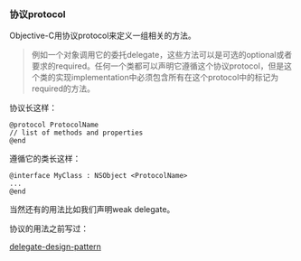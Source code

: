 
### 协议protocol
 
Objective-C用协议protocol来定义一组相关的方法。

> 例如一个对象调用它的委托delegate，这些方法可以是可选的optional或者要求的required。任何一个类都可以声明它遵循这个协议protocol，但是这个类的实现implementation中必须包含所有在这个protocol中的标记为required的方法。


协议长这样：

```
@protocol ProtocolName// list of methods and properties@end
```

遵循它的类长这样：

```
@interface MyClass : NSObject <ProtocolName>...@end
```

当然还有的用法比如我们声明weak delegate。


协议的用法之前写过：

[delegate-design-pattern](https://github.com/KrisYu/krisyu.github.io/blob/master/_posts/2018-01-31-delegate-design-pattern.md)

